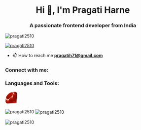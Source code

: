 <h1 align="center">Hi 👋, I'm Pragati Harne</h1>
<h3 align="center">A passionate frontend developer from India</h3>

<p align="left"> <img src="https://komarev.com/ghpvc/?username=pragati2510&label=Profile%20views&color=0e75b6&style=flat" alt="pragati2510" /> </p>

<p align="left"> <a href="https://github.com/ryo-ma/github-profile-trophy"><img src="https://github-profile-trophy.vercel.app/?username=pragati2510" alt="pragati2510" /></a> </p>

- 📫 How to reach me **pragatih71@gmail.com**

<h3 align="left">Connect with me:</h3>
<p align="left">
</p>

<h3 align="left">Languages and Tools:</h3>
<p align="left"> <a href="https://www.ruby-lang.org/en/" target="_blank" rel="noreferrer"> <img src="https://raw.githubusercontent.com/devicons/devicon/master/icons/ruby/ruby-original.svg" alt="ruby" width="40" height="40"/> </a> </p>

<p><img align="left" src="https://github-readme-stats.vercel.app/api/top-langs?username=pragati2510&show_icons=true&locale=en&layout=compact" alt="pragati2510" /></p>

<p>&nbsp;<img align="center" src="https://github-readme-stats.vercel.app/api?username=pragati2510&show_icons=true&locale=en" alt="pragati2510" /></p>

<p><img align="center" src="https://github-readme-streak-stats.herokuapp.com/?user=pragati2510&" alt="pragati2510" /></p>

